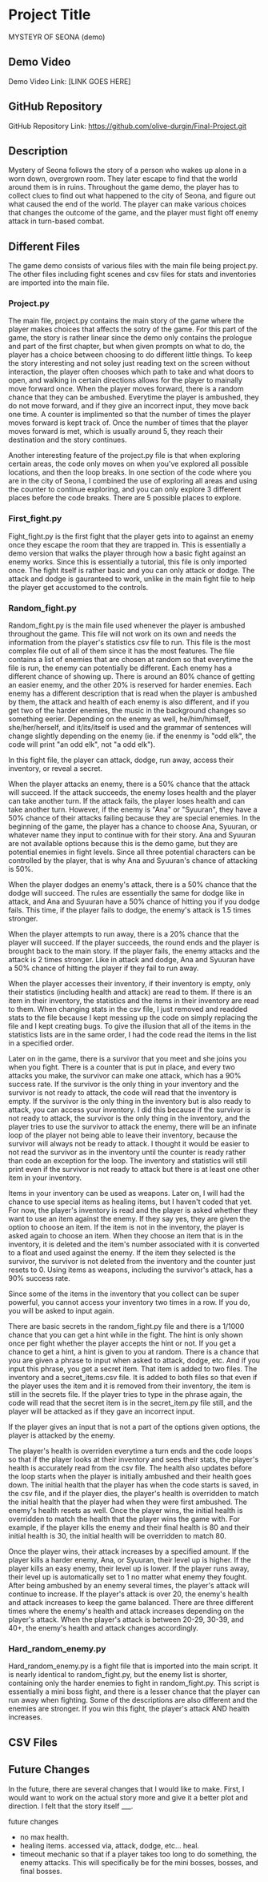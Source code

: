 # Project Title
MYSTEYR OF SEONA (demo)

## Demo Video
Demo Video Link: [LINK GOES HERE]

## GitHub Repository
GitHub Repository Link: https://github.com/olive-durgin/Final-Project.git

## Description
Mystery of Seona follows the story of a person who wakes up alone in a worn down, overgrown room. They later escape to find that the world around them is in ruins. Throughout the game demo, the player has to collect clues to find out what happened to the city of Seona, and figure out what caused the end of the world. The player can make various choices that changes the outcome of the game, and the player must fight off enemy attack in turn-based combat.

## Different Files
The game demo consists of various files with the main file being project.py. The other files including fight scenes and csv files for stats and inventories are imported into the main file.

### Project.py
The main file, project.py contains the main story of the game where the player makes choices that affects the sotry of the game. For this part of the game, the story is rather linear since the demo only contains the prologue and part of the first chapter, but when given prompts on what to do, the player has a choice between choosing to do different little things. To keep the story interesting and not soley just reading text on the screen without interaction, the player often chooses which path to take and what doors to open, and walking in certain directions allows for the player to mainally move forward once. When the player moves forward, there is a random chance that they can be ambushed. Everytime the player is ambushed, they do not move forward, and if they give an incorrect input, they move back one time. A counter is implimented so that the number of times the player moves forward is kept track of. Once the number of times that the player moves forward is met, which is usually around 5, they reach their destination and the story continues.

Another interesting feature of the project.py file is that when exploring certain areas, the code only moves on when you've explored all possible locations, and then the loop breaks. In one section of the code where you are in the city of Seona, I combined the use of exploring all areas and using the counter to continue exploring, and you can only explore 3 different places before the code breaks. There are 5 possible places to explore.

### First_fight.py
Fight_fight.py is the first fight that the player gets into to against an enemy once they escape the room that they are trapped in. This is essentially a demo version that walks the player through how a basic fight against an enemy works. Since this is essentially a tutorial, this file is only imported once. The fight itself is rather basic and you can only attack or dodge. The attack and dodge is gauranteed to work, unlike in the main fight file to help the player get accustomed to the controls.

### Random_fight.py
Random_fight.py is the main file used whenever the player is ambushed throughout the game. This file will not work on its own and needs the information from the player's statistics csv file to run. This file is the most complex file out of all of them since it has the most features. The file contains a list of enemies that are chosen at random so that everytime the file is run, the enemy can potentially be different. Each enemy has a different chance of showing up. There is around an 80% chance of getting an easier enemy, and the other 20% is reserved for harder enemies. Each enemy has a different description that is read when the player is ambushed by them, the attack and health of each enemy is also different, and if you get two of the harder enemies, the music in the background changes so something eerier. Depending on the enemy as well, he/him/himself, she/her/herself, and it/its/itself is used and the grammar of sentences will change slightly depending on the enemy (ie. if the enenmy is "odd elk", the code will print "an odd elk", not "a odd elk").

In this fight file, the player can attack, dodge, run away, access their inventory, or reveal a secret.

When the player attacks an enemy, there is a 50% chance that the attack will succeed. If the attack succeeds, the enemy loses health and the player can take another turn. If the attack fails, the player loses health and can take another turn. However, if the enemy is "Ana" or "Syuuran", they have a 50% chance of their attacks failing because they are special enemies. In the beginning of the game, the player has a chance to choose Ana, Syuuran, or whatever name they input to continue with for their story. Ana and Syuuran are not available options because this is the demo game, but they are potential enemies in fight levels. Since all three potential characters can be controlled by the player, that is why Ana and Syuuran's chance of attacking is 50%.

When the player dodges an enemy's attack, there is a 50% chance that the dodge will succeed. The rules are essentially the same for dodge like in attack, and Ana and Syuuran have a 50% chance of hitting you if you dodge fails. This time, if the player fails to dodge, the enemy's attack is 1.5 times stronger.

When the player attempts to run away, there is a 20% chance that the player will succeed. If the player succeeds, the round ends and the player is brought back to the main story. If the player fails, the enemy attacks and the attack is 2 times stronger. Like in attack and dodge, Ana and Syuuran have a 50% chance of hitting the player if they fail to run away.

When the player accesses their inventory, if their inventory is empty, only their statistics (including health and attack) are read to them. If there is an item in their inventory, the statistics and the items in their inventory are read to them. When changing stats in the csv file, I just removed and readded stats to the file because I kept messing up the code on simply replacing the file and I kept creating bugs. To give the illusion that all of the items in the statistics lists are in the same order, I had the code read the items in the list in a specified order.

Later on in the game, there is a survivor that you meet and she joins you when you fight. There is a counter that is put in place, and every two attacks you make, the survivor can make one attack, which has a 90% success rate. If the survivor is the only thing in your inventory and the survivor is not ready to attack, the code will read that the inventory is empty. If the survivor is the only thing in the inventory but is also ready to attack, you can access your inventory. I did this because if the survivor is not ready to attack, the survivor is the only thing in the inventory, and the player tries to use the survivor to attack the enemy, there will be an infinate loop of the player not being able to leave their inventory, because the survivor will always not be ready to attack. I thought it would be easier to not read the survivor as in the inventory until the counter is ready rather than code an exception for the loop. The inventory and statistics will still print even if the survivor is not ready to attack but there is at least one other item in your inventory.

Items in your inventory can be used as weapons. Later on, I will had the chance to use special items as healing items, but I haven't coded that yet. For now, the player's inventory is read and the player is asked whether they want to use an item against the enemy. If they say yes, they are given the option to choose an item. If the item is not in the inventory, the player is asked again to choose an item. When they choose an item that is in the inventory, it is deleted and the item's number associated with it is converted to a float and used against the enemy. If the item they selected is the survivor, the survivor is not deleted from the inventory and the counter just resets to 0. Using items as weapons, including the survivor's attack, has a 90% success rate.

Since some of the items in the inventory that you collect can be super powerful, you cannot access your inventory two times in a row. If you do, you will be asked to input again.

There are basic secrets in the random_fight.py file and there is a 1/1000 chance that you can get a hint while in the fight. The hint is only shown once per fight whether the player accepts the hint or not. If you get a chance to get a hint, a hint is given to you at random. There is a chance that you are given a phrase to input when asked to attack, dodge, etc. And if you input this phrase, you get a secret item. That item is added to two files. The inventory and a secret_items.csv file. It is added to both files so that even if the player uses the item and it is removed from their inventory, the item is still in the secrets file. If the player tries to type in the phrase again, the code will read that the secret item is in the secret_item.py file still, and the player will be attacked as if they gave an incorrect input.

If the player gives an input that is not a part of the options given options, the player is attacked by the enemy.

The player's health is overriden everytime a turn ends and the code loops so that if the player looks at their inventory and sees their stats, the player's health is accurately read from the csv file. The health also updates before the loop starts when the player is initially ambushed and their health goes down. The initial health that the player has when the code starts is saved, in the csv file, and if the player dies, the player's health is overridden to match the initial health that the player had when they were first ambushed. The enemy's health resets as well. Once the player wins, the initial health is overridden to match the health that the player wins the game with. For example, if the player kills the enemy and their final health is 80 and their initial health is 30, the initial health will be overridden to match 80.

Once the player wins, their attack increases by a specified amount. If the player kills a harder enemy, Ana, or Syuuran, their level up is higher. If the player kills an easy enemy, their level up is lower. If the player runs away, their level up is automatically set to 1 no matter what enemy they fought. After being ambushed by an enemy several times, the player's attack will continue to increase. If the player's attack is over 20, the enemy's health and attack increases to keep the game balanced. There are three different times where the enemy's health and attack increases depending on the player's attack. When the player's attack is between 20-29, 30-39, and 40+, the enemy's health and attack changes accordingly.

### Hard_random_enemy.py
Hard_random_enemy.py is a fight file that is imported into the main script. It is nearly identical to random_fight.py, but the enemy list is shorter, containing only the harder enemies to fight in random_fight.py. This script is essentially a mini boss fight, and there is a lesser chance that the player can run away when fighting. Some of the descriptions are also different and the enemies are stronger. If you win this fight, the player's attack AND health increases.

## CSV Files


## Future Changes
In the future, there are several changes that I would like to make. First, I would want to work on the actual story more and give it a better plot and direction. I felt that the story itself ___.

future changes
- no max health.
- healing items. accessed via, attack, dodge, etc... heal.
- timeout mechanic so that if a player takes too long to do something, the enemy attacks. This will specifically be for the mini bosses, bosses, and final bosses.